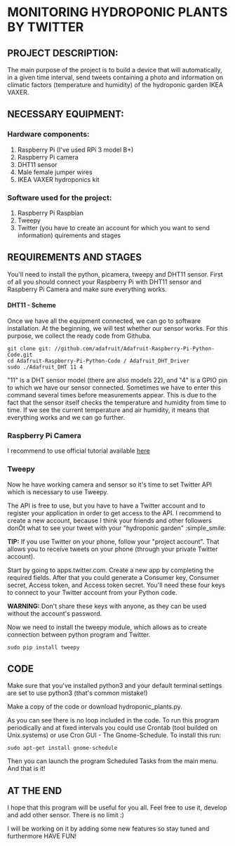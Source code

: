 # MONITORING HYDROPONIC PLANTS BY TWITTER


## PROJECT DESCRIPTION:
The main purpose of the project is to build a device that will automatically, in a given time interval, send tweets containing a photo and information on climatic factors (temperature and humidity) of the hydroponic garden IKEA VAXER.


## NECESSARY EQUIPMENT:

### Hardware components:
1) Raspberry Pi (I've used RPi 3 model B+)
2) Raspberry Pi camera
3) DHT11 sensor
4) Male female jumper wires
5) IKEA VAXER hydroponics kit

### Software used for the project:
1) Raspberry Pi Raspbian
2) Tweepy
3) Twitter (you have to create an account for which you want to send information)
quirements and stages


## REQUIREMENTS AND STAGES
You'll need to install the python, picamera, tweepy and DHT11 sensor. First of all you should connect your Raspberry Pi with DHT11 sensor and Raspberry Pi Camera and make sure everything works. 


#### DHT11 - Scheme
Once we have all the equipment connected, we can go to software installation. At the beginning, we will test whether our sensor works. For this purpose, we collect the ready code from Githuba.

```
git clone git: //github.com/adafruit/Adafruit-Raspberry-Pi-Python-Code.git
cd Adafruit-Raspberry-Pi-Python-Code / Adafruit_DHT_Driver
sudo ./Adafruit_DHT 11 4
```

"11" is a DHT sensor model (there are also models 22), and "4" is a GPIO pin to which we have our sensor connected. Sometimes we have to enter this command several times before measurements appear. This is due to the fact that the sensor itself checks the temperature and humidity from time to time. If we see the current temperature and air humidity, it means that everything works and we can go further.


### Raspberry Pi Camera
I recommend to use official tutorial available [here](https://projects.raspberrypi.org/en/projects/getting-started-with-picamera)
 


### Tweepy
Now he have working camera and sensor so it's time to set Twitter API which is necessary to use Tweepy. 

The API is free to use, but you have to have a Twitter account and to register your application in order to get access to the API. I recommend to create a new account, because I think your friends and other followers donÕt what to see your tweet with your "hydroponic garden" :simple_smile:

**TIP:** If you use Twitter on your phone, follow your "project account". That allows you to receive tweets on your phone (through your private Twitter account). 

Start by going to apps.twitter.com. Create a new app by completing the required fields. After that you could generate a Consumer key, Consumer secret, Access token, and Access token secret. You'll need these four keys to connect to your Twitter account from your Python code.

**WARNING:** Don't share these keys with anyone, as they can be used without the account's password. 

Now we need to install the tweepy module, which allows as to create connection between python program and Twitter. 

```
sudo pip install tweepy
```

## CODE
Make sure that you've installed python3 and your default terminal settings are set to use python3 (that's common mistake!)

Make a copy of the code or download hydroponic_plants.py. 

As you can see there is no loop included in the code. To run this program periodically and at fixed intervals you could use Crontab (tool builded on Unix systems) or use Cron GUI - The Gnome-Schedule. To install this run:

```
sudo apt-get install gnome-schedule
```

Then you can launch the program Scheduled Tasks from the main menu. And that is it!


## AT THE END
I hope that this program will be useful for you all. Feel free to use it, develop and add other sensor. There is no limit :) 

I will be working on it by adding some new features so stay tuned and furthermore HAVE FUN!

